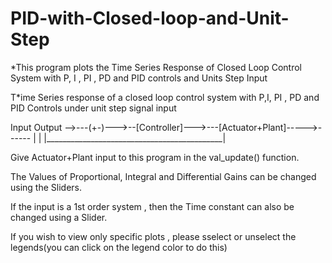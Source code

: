 # PID-with-Closed-loop-and-Unit-Step
*This program plots the Time Series Response of Closed Loop Control System with P, I , PI , PD and PID controls and Units Step Input


T*ime Series response of a closed loop control system with P,I, PI , PD and PID Controls under unit step signal input

 Input                                                     Output
 -->---(+-)--->--[Controller]--->---[Actuator+Plant]----->------
        |                                            |
        |____________________________________________| 

Give Actuator+Plant input to this program in the val_update() function.

The Values of Proportional, Integral and Differential Gains can be changed using the Sliders. 

If the input is a 1st order system , then the Time constant can also be changed using a Slider. 

If you wish to view only specific plots , please sselect or unselect the legends(you can click on the legend color to do this)
